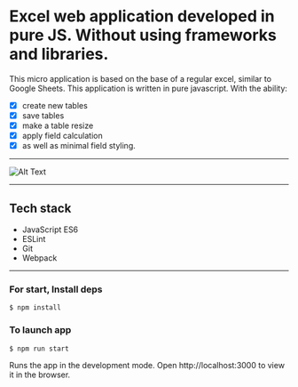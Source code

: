 ﻿# Excel web application developed in pure JS. Without using frameworks and libraries.

This micro application is based on the base of a regular excel, similar to Google Sheets. 
This application is written in pure javascript. With the ability:
- [x] create new tables
- [x] save tables
- [x] make a table resize
- [x] apply field calculation
- [x] as well as minimal field styling.

---
![Alt Text](https://drive.google.com/file/d/1Kdx5jDbs_1D9LloEkk1DYUx4SKLTUNoE/view?usp=sharing)

---
## Tech stack
* JavaScript ES6
* ESLint
* Git
* Webpack

---
### For start, Install deps 

```
$ npm install
```

### To launch app
```
$ npm run start
```
Runs the app in the development mode.
Open http://localhost:3000 to view it in the browser.
